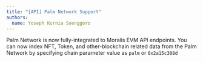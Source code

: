 ```yaml
---
title: "[API] Palm Network Support"
authors:
  name: Yoseph Kurnia Soenggoro
---
```


Palm Network is now fully-integrated to Moralis EVM API endpoints. You can now index NFT, Token, and other-blockchain related data from the Palm Network by specifying chain parameter value as `palm` or `0x2a15c308d`
